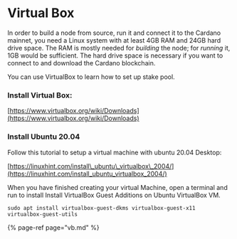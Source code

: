# Virtual Box

In order to build a node from source, run it and connect it to the Cardano mainnet, you need a Linux system with at least 4GB RAM and 24GB hard drive space. The RAM is mostly needed for _building_ the node; for _running_ it, 1GB would be sufficient. The hard drive space is necessary if you want to connect to and download the Cardano blockchain. 

You can use VirtualBox to learn how to set up stake pool. 

### Install Virtual Box: 

[https://www.virtualbox.org/wiki/Downloads](https://www.virtualbox.org/wiki/Downloads) 

### Install Ubuntu 20.04

Follow this tutorial to setup a virtual machine with ubuntu 20.04 Desktop:   
  
 [https://linuxhint.com/install\_ubuntu\_virtualbox\_2004/](https://linuxhint.com/install_ubuntu_virtualbox_2004/)

When you have finished creating your virtual Machine, open a terminal and run to install Install VirtualBox Guest Additions on Ubuntu VirtualBox VM.

```text
sudo apt install virtualbox-guest-dkms virtualbox-guest-x11 virtualbox-guest-utils
```

{% page-ref page="vb.md" %}



